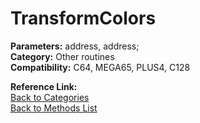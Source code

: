 # TransformColors

**Parameters:** address, address;  
**Category:** Other routines  
**Compatibility:** C64, MEGA65, PLUS4, C128  

**Reference Link:**  
[Back to Categories](../categories/other_routines.md)  
[Back to Methods List](../../SUMMARY.md)
